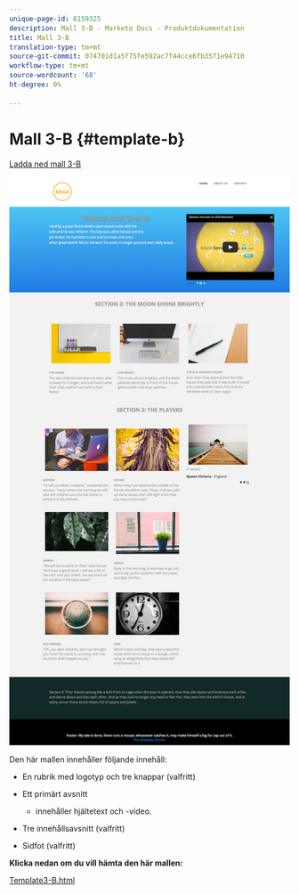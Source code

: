 ```yaml
---
unique-page-id: 8159325
description: Mall 3-B - Marketo Docs - Produktdokumentation
title: Mall 3-B
translation-type: tm+mt
source-git-commit: 074701d1a5f75fe592ac7f44cce6fb3571e94710
workflow-type: tm+mt
source-wordcount: '68'
ht-degree: 0%

---
```



# Mall 3-B {#template-b}

[Ladda ned mall 3-B](https://docs.marketo.com/download/attachments/8159325/template3-b.html?version=1&amp;modificationdate=1434063541000&amp;api=v2)

![](assets/image2015-6-15-11-3a11-3a30.png)

Den här mallen innehåller följande innehåll:

* En rubrik med logotyp och tre knappar (valfritt)
* Ett primärt avsnitt

   * innehåller hjältetext och -video.

* Tre innehållsavsnitt (valfritt)
* Sidfot (valfritt)

**Klicka nedan om du vill hämta den här mallen:**

[Template3-B.html](https://docs.marketo.com/download/attachments/8159325/template3-b.html?version=1&amp;modificationdate=1434063541000&amp;api=v2)
